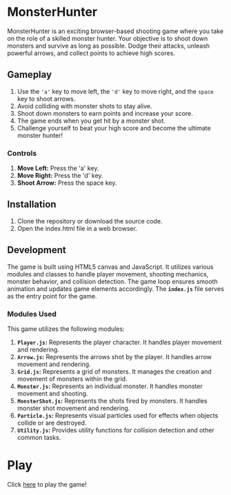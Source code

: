 # MonsterHunter
MonsterHunter is an exciting browser-based shooting game where you take on the role of a skilled monster hunter. Your objective is to shoot down monsters and survive as long as possible. Dodge their attacks, unleash powerful arrows, and collect points to achieve high scores.

## Gameplay
1. Use the ```'a'``` key to move left, the ```'d'``` key to move right, and the ```space``` key to shoot arrows.
2. Avoid colliding with monster shots to stay alive.
3. Shoot down monsters to earn points and increase your score.
4. The game ends when you get hit by a monster shot.
5. Challenge yourself to beat your high score and become the ultimate monster hunter!

### Controls
1. **Move Left:** Press the 'a' key.
2. **Move Right:** Press the 'd' key.
3. **Shoot Arrow:** Press the space key.

## Installation
1. Clone the repository or download the source code.
2. Open the index.html file in a web browser.

## Development
The game is built using HTML5 canvas and JavaScript. It utilizes various modules and classes to handle player movement, shooting mechanics, monster behavior, and collision detection. The game loop ensures smooth animation and updates game elements accordingly.
The **```index.js```** file serves as the entry point for the game.

### Modules Used
This game utilizes the following modules:
1. **```Player.js```:** Represents the player character. It handles player movement and rendering.
2. **```Arrow.js```:** Represents the arrows shot by the player. It handles arrow movement and rendering.
3. **```Grid.js```:** Represents a grid of monsters. It manages the creation and movement of monsters within the grid.
4. **```Monster.js```:** Represents an individual monster. It handles monster movement and shooting.
5. **```MonsterShot.js```:** Represents the shots fired by monsters. It handles monster shot movement and rendering.
6. **```Particle.js```:** Represents visual particles used for effects when objects collide or are destroyed.
7. **```Utility.js```:** Provides utility functions for collision detection and other common tasks.

# Play
Click [here](https://linweintraub.github.io/MonsterHunter/) to play the game!
